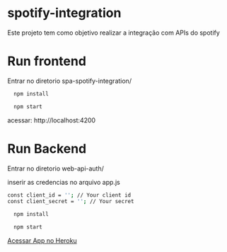 # spotify-integration
Este projeto tem como objetivo realizar a integração com APIs do spotify


# Run frontend
Entrar no diretorio spa-spotify-integration/
```sh
  npm install
```
```sh
  npm start
```

acessar: http://localhost:4200

# Run Backend

Entrar no diretorio web-api-auth/

inserir as credencias no arquivo app.js 
```sh
const client_id = ''; // Your client id
const client_secret = ''; // Your secret
```
```sh
  npm install
```
```sh
  npm start
```

[Acessar App no Heroku](https://spa-spotify-integration-1987.herokuapp.com) 
 
